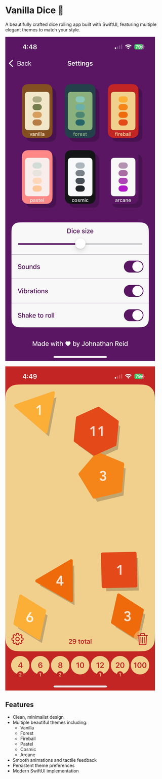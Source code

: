 # Vanilla Dice 🎲

A beautifully crafted dice rolling app built with SwiftUI, featuring multiple elegant themes to match your style.

![Vanilla Dice Screenshot](Screenshots/screen1.jpg)

![Vanilla Dice Screenshot](Screenshots/screen2.jpg)

## Features

- Clean, minimalist design
- Multiple beautiful themes including:
  - Vanilla
  - Forest
  - Fireball
  - Pastel
  - Cosmic
  - Arcane
- Smooth animations and tactile feedback
- Persistent theme preferences
- Modern SwiftUI implementation
